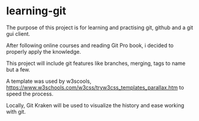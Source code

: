 # learning-git

The purpose of this project is for learning and practising git, github and a git gui client.

After following online courses and reading Git Pro book, i decided to properly apply the knowledge.

This project will include git features like branches, merging, tags to name but a few.

A template was used by w3scools, https://www.w3schools.com/w3css/tryw3css_templates_parallax.htm to speed the process.

Locally, Git Kraken will be used to visualize the history and ease working with git.
